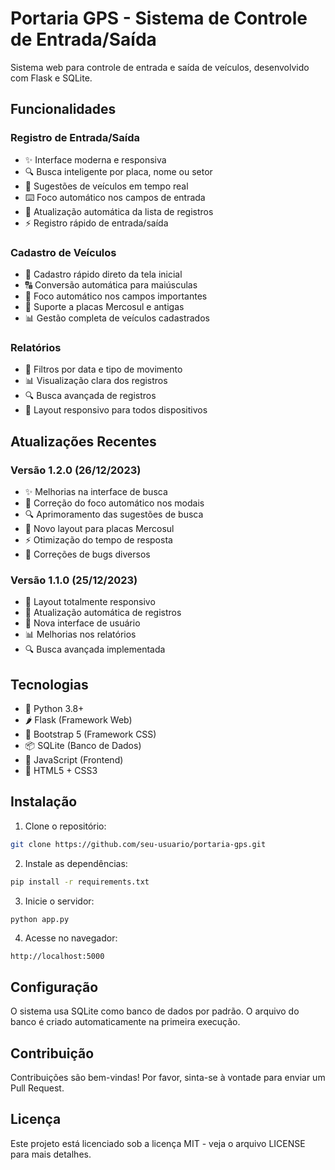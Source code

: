 # Portaria GPS - Sistema de Controle de Entrada/Saída

Sistema web para controle de entrada e saída de veículos, desenvolvido com Flask e SQLite.

## Funcionalidades

### Registro de Entrada/Saída
- ✨ Interface moderna e responsiva
- 🔍 Busca inteligente por placa, nome ou setor
- 🚗 Sugestões de veículos em tempo real
- ⌨️ Foco automático nos campos de entrada
- 🔄 Atualização automática da lista de registros
- ⚡ Registro rápido de entrada/saída

### Cadastro de Veículos
- 📝 Cadastro rápido direto da tela inicial
- 🔠 Conversão automática para maiúsculas
- 🎯 Foco automático nos campos importantes
- 🎨 Suporte a placas Mercosul e antigas
- 📊 Gestão completa de veículos cadastrados

### Relatórios
- 📅 Filtros por data e tipo de movimento
- 📊 Visualização clara dos registros
- 🔍 Busca avançada de registros
- 📱 Layout responsivo para todos dispositivos

## Atualizações Recentes

### Versão 1.2.0 (26/12/2023)
- ✨ Melhorias na interface de busca
- 🎯 Correção do foco automático nos modais
- 🔍 Aprimoramento das sugestões de busca
- 🎨 Novo layout para placas Mercosul
- ⚡ Otimização do tempo de resposta
- 🐛 Correções de bugs diversos

### Versão 1.1.0 (25/12/2023)
- 📱 Layout totalmente responsivo
- 🔄 Atualização automática de registros
- 🎨 Nova interface de usuário
- 📊 Melhorias nos relatórios
- 🔍 Busca avançada implementada

## Tecnologias

- 🐍 Python 3.8+
- 🌶️ Flask (Framework Web)
- 🎨 Bootstrap 5 (Framework CSS)
- 📦 SQLite (Banco de Dados)
- 🔧 JavaScript (Frontend)
- 📱 HTML5 + CSS3

## Instalação

1. Clone o repositório:
```bash
git clone https://github.com/seu-usuario/portaria-gps.git
```

2. Instale as dependências:
```bash
pip install -r requirements.txt
```

3. Inicie o servidor:
```bash
python app.py
```

4. Acesse no navegador:
```
http://localhost:5000
```

## Configuração

O sistema usa SQLite como banco de dados por padrão. O arquivo do banco é criado automaticamente na primeira execução.

## Contribuição

Contribuições são bem-vindas! Por favor, sinta-se à vontade para enviar um Pull Request.

## Licença

Este projeto está licenciado sob a licença MIT - veja o arquivo LICENSE para mais detalhes.
